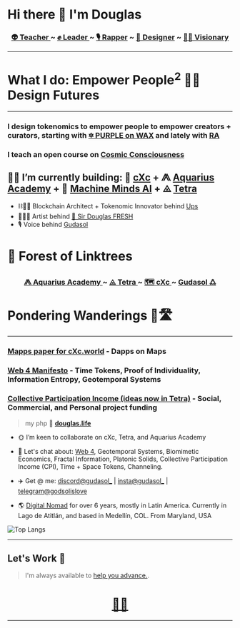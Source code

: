 # Hi there 👋 I'm Douglas 
<h3 align="center"><b>
 <a href="https://in.aquarius.academy">👽 Teacher </a> ~ 
 <a href="https://lu.ma/aquadac">✊ Leader </a> ~ 
 <a href="https://open.spotify.com/playlist/2WEKrYq0mht0kyFguEcYzi">🎙 Rapper</a> ~ 
 <a href="https://www.redbubble.com/people/SirDouglasFresh/shop">🎨 Designer</a> ~ 
 <a href="https://gudasol.gumroad.com">🧙‍♂️ Visionary</a>
</b>
</h3>

--- 

# What I do: Empower People<sup>2</sup> 💫🙏 Design Futures

___

### I design tokenomics to empower people to empower creators + curators, starting with [🔯 PURPLE on WAX](https://github.com/currentxchange/purple-explainer) and lately with [RA](https://know.tetra.earth/info/system/localnomics)

### I teach an open course on [Cosmic Consciousness](https://aquarius.academy/learn/universal-consciousness-densities-dimensions-matrices-grids/)

## 👷‍♂️ I’m currently building: 🔺 [cXc](https://linktr.ee/cxc.world) + ⨇ [Aquarius Academy](https://aquarius.academy/) + 🦾 [Machine Minds AI](https://godsol.gumroad.com) + ⨻ [Tetra](https://tetra.earth)

- ⛓👷‍♂️ Blockchain Architect + Tokenomic Innovator behind [Ups](https://github.com/currentxchange/ups) 
- 🧙‍♂️🎇 Artist behind [🔮 Sir Douglas FRESH](https://www.redbubble.com/people/SirDouglasFresh/shop)
- 🎙 Voice behind [Gudasol](https://open.spotify.com/playlist/2WEKrYq0mht0kyFguEcYzi)

# 🌳 Forest of Linktrees

<h3 align="center"><b>
 <a href="https://linktr.ee/aquariusacademy"> ⨇ Aquarius Academy </a> ~ 
 <a href="https://linktr.ee/tetra.earth"> ⨻ Tetra </a> ~ 
 <a href="https://linktr.ee/cXc.world"> 🗺 cXc </a> ~ 
 <a href="https://linktr.ee/gudasol"> Gudasol 🜛 </a> 
</b>
</h3>



# Pondering Wanderings 🤔🛣

___

### [Mapps paper for cXc.world](https://docs.google.com/document/d/1YppJ2EYumRI2j0UHYdZh7NJMObMI_NfHgaFRLbjgBtw/preview) - Dapps on Maps 

### [Web 4 Manifesto](https://github.com/dougbutner/web-4) - Time Tokens, Proof of Individuality, Information Entropy, Geotemporal Systems  

### [Collective Participation Income (ideas now in Tetra)](https://github.com/dougbutner/effective-collective) - Social, Commercial, and Personal project funding



> my php 🏡 **[douglas.life](https://douglas.life/)** 

  


- 🌞 I’m keen to collaborate on cXc, Tetra, and Aquarius Academy
- 💬 Let's chat about: [Web 4](https://github.com/dougbutner/web-4), Geotemporal Systems, Biomimetic Economics, Fractal Information, Platonic Solids, Collective Participation Income (CPI), Time + Space Tokens, Channeling.
- ✈️ Get @ me: [discord@gudasol_](https://discord.gg/MrRXZYhHfp) | [insta@gudasol_](https://instagram.com/gudasol) | [telegram@godsolislove](https://tg.me/godsolislove)

- 🌎 [Digital Nomad](https://gudasol.gumroad.com/l/become-digital-nomad) for over 6 years, mostly in Latin America. Currently in Lago de Atitlán, and based in Medellín, COL. From Maryland, USA

![Top Langs](https://github-readme-stats.vercel.app/api/top-langs/?username=dougbutner&layout=donut)

___   

## Let's Work 🤝
> I'm always available to [help you advance.](https://gudasol.gumroad.com/).
 
<h1 align="center">
<a href="https://linktr.ee/gudasol">🔗🌳</a>
</h1>

___  
